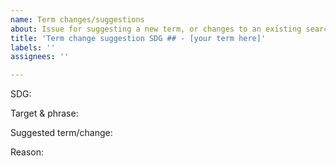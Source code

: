 ```yaml
---
name: Term changes/suggestions
about: Issue for suggesting a new term, or changes to an existing search term
title: 'Term change suggestion SDG ## - [your term here]'
labels: ''
assignees: ''

---
```


SDG:

Target & phrase: 

Suggested term/change: 

Reason:
